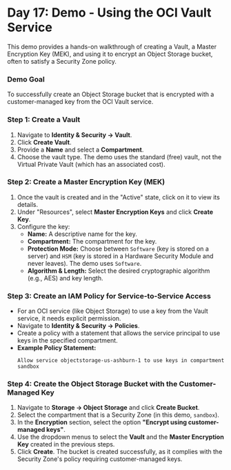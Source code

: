 # Day 17: Demo - Using the OCI Vault Service

This demo provides a hands-on walkthrough of creating a Vault, a Master Encryption Key (MEK), and using it to encrypt an Object Storage bucket, often to satisfy a Security Zone policy.

### Demo Goal
To successfully create an Object Storage bucket that is encrypted with a customer-managed key from the OCI Vault service.

### Step 1: Create a Vault
1.  Navigate to **Identity & Security -> Vault**.
2.  Click **Create Vault**.
3.  Provide a **Name** and select a **Compartment**.
4.  Choose the vault type. The demo uses the standard (free) vault, not the Virtual Private Vault (which has an associated cost).

### Step 2: Create a Master Encryption Key (MEK)
1.  Once the vault is created and in the "Active" state, click on it to view its details.
2.  Under "Resources", select **Master Encryption Keys** and click **Create Key**.
3.  Configure the key:
    -   **Name:** A descriptive name for the key.
    -   **Compartment:** The compartment for the key.
    -   **Protection Mode:** Choose between `Software` (key is stored on a server) and `HSM` (key is stored in a Hardware Security Module and never leaves). The demo uses `Software`.
    -   **Algorithm & Length:** Select the desired cryptographic algorithm (e.g., AES) and key length.

### Step 3: Create an IAM Policy for Service-to-Service Access
-   For an OCI service (like Object Storage) to use a key from the Vault service, it needs explicit permission.
-   Navigate to **Identity & Security -> Policies**.
-   Create a policy with a statement that allows the service principal to use keys in the specified compartment.
-   **Example Policy Statement:**
    ```
    Allow service objectstorage-us-ashburn-1 to use keys in compartment sandbox
    ```

### Step 4: Create the Object Storage Bucket with the Customer-Managed Key
1.  Navigate to **Storage -> Object Storage** and click **Create Bucket**.
2.  Select the compartment that is a Security Zone (in this demo, `sandbox`).
3.  In the **Encryption** section, select the option **"Encrypt using customer-managed keys"**.
4.  Use the dropdown menus to select the **Vault** and the **Master Encryption Key** created in the previous steps.
5.  Click **Create**. The bucket is created successfully, as it complies with the Security Zone's policy requiring customer-managed keys.
